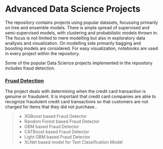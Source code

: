 # Advanced Data Science Projects
The repository contains projects using popular datasets, focussing primarily on tree and ensemble models. There is ample spread of supervised and semi-supervised models, with clustering and probabilistic models thrown in. The focus is not limited to mere modelling but also in exploratory data anallysis and visualization. On modelling side primarily bagging and boosting models are considered. For easy visualization, notebooks are used in every project within the repository.


Some of the popular Data Science projects implemented in the repository includes fraud detection.

### [Fruad Detection](https://github.com/Nikhil-Xavier-DS/Advanced-Data-Science-Projects/tree/master/fraud_detection)
The project deals with determining when the credit card transaction is genuine or fraudulent. It is important that credit card companies are able to recognize fraudulent credit card transactions so that customers are not charged for items that they did not purchase.. 
>* XGBoost based Fraud Detector
>* Random Forest based Fraud Detector
>* GBM based Fraud Detector
>* CATBoost based Fraud Detector
>* Light GBM based Fraud Detector
>* XLNet based model for Text Classification Model 
